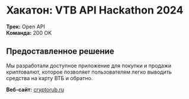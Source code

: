 # Хакатон: VTB API Hackathon 2024

**Трек:** Open API  
**Команда:** 200 OK

## Предоставленное решение

Мы разработали доступное приложение для покупки и продажи криптовалют, которое позволяет пользователям легко выводить средства на карту ВТБ и обратно.

**Веб-сайт:** [cryptorub.ru](https://cryptorub.ru)


<!--

**Here are some ideas to get you started:**

🙋‍♀️ A short introduction - what is your organization all about?
🌈 Contribution guidelines - how can the community get involved?
👩‍💻 Useful resources - where can the community find your docs? Is there anything else the community should know?
🍿 Fun facts - what does your team eat for breakfast?
🧙 Remember, you can do mighty things with the power of [Markdown](https://docs.github.com/github/writing-on-github/getting-started-with-writing-and-formatting-on-github/basic-writing-and-formatting-syntax)
-->
